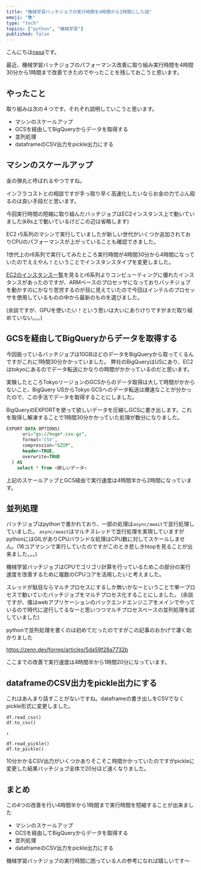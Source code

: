 ```yaml
---
title: "機械学習バッチジョブの実行時間を4時間から1時間にした話"
emoji: "📚"
type: "tech"
topics: ["python", "機械学習"]
published: false
---
```


こんにちは[nasa](https://twitter.com/nasa_desu)です。

最近、機械学習バッチジョブのパフォーマンス改善に取り組み実行時間を4時間30分から1時間まで改善できたのでやったことを残しておこうと思います。

## やったこと

取り組みは次の４つです。それぞれ説明していこうと思います。

- マシンのスケールアップ
- GCSを経由してBigQueryからデータを取得する
- 並列処理
- dataframeのCSV出力をpickle出力にする

## マシンのスケールアップ

金の弾丸と呼ばれるやつですね。

インフラコストとの相談ですが手っ取り早く高速化したいならお金の力でぶん殴るのは良い手段だと思います。

今回実行時間の短縮に取り組んだバッチジョブはEC2インスタンス上で動いていました(k8s上で動いているけどこの辺は省略します)

EC2 r5系列のマシンで実行していましたが新しい世代がいくつか追加されておりCPUのパフォーマンスが上がっていることも確認できました。

1世代上のr6系列で実行してみたところ実行時間が4時間30分から4時間になっていたのでええやん！ということでインスタンスタイプを変更しました。

[EC2のインスタンス一覧](https://aws.amazon.com/jp/ec2/instance-types/)を見るとr6系列よりコンピューティングに優れたインスタンスがあったのですが、ARMベースのプロセッサになっておりバッチジョブを動かすのにかなり苦労するのが目に見えていたので今回はインテルのプロセッサを使用しているものの中から最新のものを選びました。

(余談ですが、GPUを使いたい！という思いは大いにありけりですがまだ取り組めていない。。。)

## GCSを経由してBigQueryからデータを取得する

今回扱っているバッチジョブは10GBほどのデータをBigQueryから取ってくるんですがこれに1時間30分かかっていました。
弊社のBigQueryはUSにあり、EC2はtokyoにあるのでデータ転送にかなりの時間がかかっているのだと思います。

実験したところTokyoリージョンのGCSからのデータ取得は大して時間がかからないこと、BigQuery USからTokyo GCSへのデータ転送は爆速なことが分かったので、この手法でデータを取得することにしました。

BigQueryのEXPORTを使って欲しいデータを圧縮しGCSに書き出します。これを取得し解凍することで1時間30分かかっていた処理が数分になりました。

```sql
EXPORT DATA OPTIONS(
      uri="gs://hoge*.csv.gz",
      format='CSV',
      compression="GZIP",
      header=TRUE,
      overwrite=TRUE
  ) AS
    select * from <欲しいデータ>
```

上記のスケールアップとGCS経由で実行速度は4時間半から2時間になっています。


## 並列処理

バッチジョブはpythonで書かれており、一部の処理は`async/await`で並行処理していました。
`async/await`はマルチスレッドで並行処理を実現していますがpythonにはGILがありCPUバウンドな処理はCPU数に対してスケールしません。(16コアマシンで実行していたのですがこのとき悲しきhtopを見ることが出来ました。。。)

機械学習バッチジョブはCPUでゴリゴリ計算を行っているためこの部分の実行速度を改善するために複数のCPUコアを活用したいと考えました。

スレッドが駄目ならマルチプロセスにするしか無いかなーということで単一プロセスで動いていたバッチジョブをマルチプロセス化することにしました。
(余談ですが、僕はwebアプリケーションのバックエンドエンジニアをメインでやっているので時代に逆行してるなーと思いつつマルチプロセスベースの並列処理を試していました)

pythonで並列処理を書くのは初めてだったのですがこの記事のおかげで凄く助かりました

https://zenn.dev/forrep/articles/5da59f28a7732b

ここまでの改善で実行速度は4時間半から1時間20分になっています。

## dataframeのCSV出力をpickle出力にする

これはあんまり話すことがないですね。dataframeの書き出しをCSVでなくpickle形式に変更しました。

```
df.read_csv()
df.to_csv()

↓

df.read_pickle()
df.to_pickle()
```

10分かかるCSV出力がいくつかありそこそこ時間かかっていたのですがpickleに変更した結果バッチジョブ全体で20分ほど速くなりました。

## まとめ

この4つの改善を行い4時間半から1時間まで実行時間を短縮することが出来ました

- マシンのスケールアップ
- GCSを経由してBigQueryからデータを取得する
- 並列処理
- dataframeのCSV出力をpickle出力にする

機械学習バッチジョブの実行時間に困っている人の参考になれば嬉しいです〜
